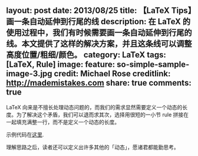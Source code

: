 layout: post
date: 2013/08/25
title: 【LaTeX Tips】画一条自动延伸到行尾的线
description: 在 LaTeX 的使用过程中，我们有时候需要画一条自动延伸到行尾的线。本文提供了这样的解决方案，并且这条线可以调整高度位置/粗细/颜色。
category: LaTeX
tags: [LaTeX, Rule]
image:
  feature: so-simple-sample-image-3.jpg
  credit: Michael Rose
  creditlink: http://mademistakes.com
share: true
comments: true
---

LaTeX 向来是不擅长处理动态问题的，而我们的需求显然需要定义一个动态的长度。为了解决这个矛盾，我们可以退而求其次，选择用很短的一小节 rule 拼接在一起填充满整一行，而不是定义一个动态的长度。

示例代码在[这里]({{site.url}}/attachment/RuleTillEnd/RuleTillEnd.tex).

理解思路之后，读者还可以定义出许多其他的「动态」，愿诸君都能勤思考。
